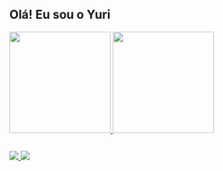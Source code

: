 ## Olá! Eu sou o Yuri

  <div>
        <a href="https://github.com/Yur1Lm">
           <img height="180em" src="https://github-readme-stats.vercel.app/api?username=Lukatonnyf&show_icons=true&theme=dark&include_all_commits=true&count" >
            <img height="180em"
                src="https://github-readme-stats.vercel.app/api/top-langs/?username=Yur1Lm&layout=compact&langs_count=16&theme=dark">
        </a>
    </div>



##

<div>
      <a href="https://www.instagram.com/yur1lm"><img
            src="https://img.shields.io/badge/Instagram-E4405F?style=for-the-badge&logo=instagram&logoColor=white">
      </a>
    <a href="mailto:marcelinoyurilima@gmail.com"><img
            src="https://img.shields.io/badge/Gmail-D14836?style=for-the-badge&logo=gmail&logoColor=white">
    </a> 
</div>

